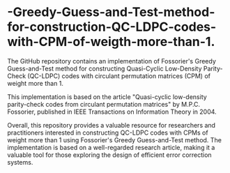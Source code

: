 # -Greedy-Guess-and-Test-method-for-construction-QC-LDPC-codes-with-CPM-of-weigth-more-than-1.
The GitHub repository contains an implementation of Fossorier's Greedy Guess-and-Test method for constructing Quasi-Cyclic Low-Density Parity-Check (QC-LDPC) codes with circulant permutation matrices (CPM) of weight more than 1.

This implementation is based on the article "Quasi-cyclic low-density parity-check codes from circulant permutation matrices" by M.P.C. Fossorier, published in IEEE Transactions on Information Theory in 2004.

Overall, this repository provides a valuable resource for researchers and practitioners interested in constructing QC-LDPC codes with CPMs of weight more than 1 using Fossorier's Greedy Guess-and-Test method. The implementation is based on a well-regarded research article, making it a valuable tool for those exploring the design of efficient error correction systems.
